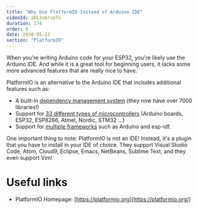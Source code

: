 ```yaml
---
title: "Why Use PlatformIO Instead of Arduino IDE"
videoId: iKLJv6rvpTs
duration: 174
order: 6
date: 2020-05-22
section: "PlatformIO"
---
```


When you're writing Arduino code for your ESP32, you're likely use the Arduino IDE. And while it is a great tool for beginning users, it lacks some more advanced features that are really nice to have.

PlatformIO is an alternative to the Arduino IDE that includes additional features such as:

* A built-in [dependency management system](https://platformio.org/lib) (they now have over 7000 libraries!)
* Support for [33 different types of microcontrollers](https://platformio.org/platforms) (Arduino boards, ESP32, ESP8266, Atmel, Nordic, STM32 ...)
* Support for [multiple frameworks](https://platformio.org/frameworks) such as Arduino and esp-idf.

One important thing to note: PlatformIO is not an IDE! Instead, it's a plugin that you have to install in your IDE of choice. They support Visual Studio Code, Atom, Cloud9, Eclipse, Emacs, NetBeans, Sublime Text, and they even support Vim!


# Useful links
* PlatformIO Homepage: [https://platformio.org](https://platformio.org/)